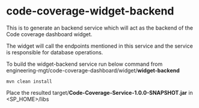 # code-coverage-widget-backend

This is to generate an backend service which will act as the backend of the Code coverage dashboard widget. 

The widget will call the endpoints mentioned in this service and the service is responsible for database operations.

To build the widget-backend service run below command from 
engineering-mgt/code-coverage-dashboard/widget/**widget-backend**
```
mvn clean install
```
Place the resulted target/**Code-Coverage-Service-1.0.0-SNAPSHOT.jar** in <SP_HOME>/libs
